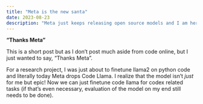 ```yaml
---
title: "Meta is the new santa"
date: 2023-08-23
description: "Meta just keeps releasing open source models and I am here for it"
---
```



**“Thanks Meta”**

This is a short post but as I don’t post much aside from code online, but I just wanted to say, “Thanks Meta”.


For a research project, I was just about to finetune llama2 on python code and literally today Meta drops Code Llama. I realize that the model isn’t <i>just</i> for me but epic! Now we can just finetune code llama for codex related tasks (if that’s even necessary, evaluation of the model on my end still needs to be done).
